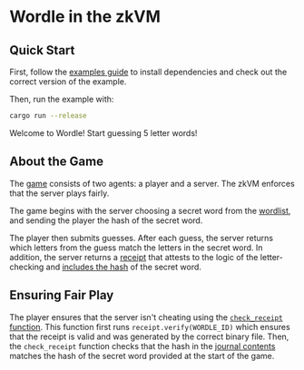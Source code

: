 # Wordle in the zkVM

## Quick Start

First, follow the [examples guide] to install dependencies and check out the correct version of the example.

Then, run the example with:

```bash
cargo run --release
```

Welcome to Wordle! Start guessing 5 letter words!

## About the Game

The [game](src/main.rs) consists of two agents: a player and a server.
The zkVM enforces that the server plays fairly.

The game begins with the server choosing a secret word from the [wordlist](src/wordlist.rs), and sending the player the hash of the secret word.

The player then submits guesses. After each guess, the server returns which letters from the guess match the letters in the secret word.
In addition, the server returns a [receipt](https://www.risczero.com/docs/explainers/proof-system/) that attests to the logic of the letter-checking and [includes the hash](methods/guest/src/main.rs) of the secret word.

## Ensuring Fair Play

The player ensures that the server isn't cheating using the [`check_receipt` function](src/main.rs).
This function first runs `receipt.verify(WORDLE_ID)` which ensures that the receipt is valid and was generated by the correct binary file.
Then, the `check_receipt` function checks that the hash in the [journal contents](https://www.risczero.com/docs/explainers/zkvm/) matches the hash of the secret word provided at the start of the game.

[examples guide]: https://dev.risczero.com/api/zkvm/examples/#running-the-examples

